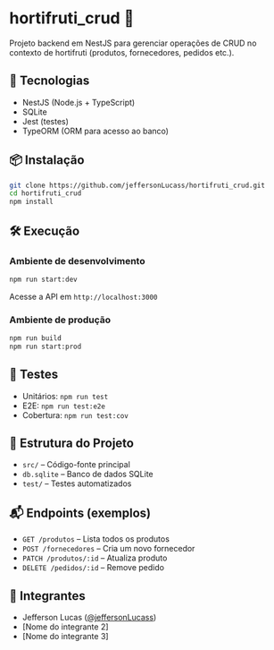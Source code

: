
# hortifruti_crud 🌱

Projeto backend em NestJS para gerenciar operações de CRUD no contexto de hortifruti (produtos, fornecedores, pedidos etc.).

## 🚀 Tecnologias

- NestJS (Node.js + TypeScript)
- SQLite
- Jest (testes)
- TypeORM (ORM para acesso ao banco)

## 📦 Instalação

```bash
git clone https://github.com/jeffersonLucass/hortifruti_crud.git
cd hortifruti_crud
npm install
````

## 🛠️ Execução

### Ambiente de desenvolvimento

```bash
npm run start:dev
```

Acesse a API em `http://localhost:3000`

### Ambiente de produção

```bash
npm run build
npm run start:prod
```

## 🧪 Testes

* Unitários: `npm run test`
* E2E: `npm run test:e2e`
* Cobertura: `npm run test:cov`

## 📂 Estrutura do Projeto

* `src/` – Código-fonte principal
* `db.sqlite` – Banco de dados SQLite
* `test/` – Testes automatizados

## 📬 Endpoints (exemplos)

* `GET /produtos` – Lista todos os produtos
* `POST /fornecedores` – Cria um novo fornecedor
* `PATCH /produtos/:id` – Atualiza produto
* `DELETE /pedidos/:id` – Remove pedido

## 👥 Integrantes

* Jefferson Lucas ([@jeffersonLucass](https://github.com/jeffersonLucass))
* \[Nome do integrante 2]
* \[Nome do integrante 3]



